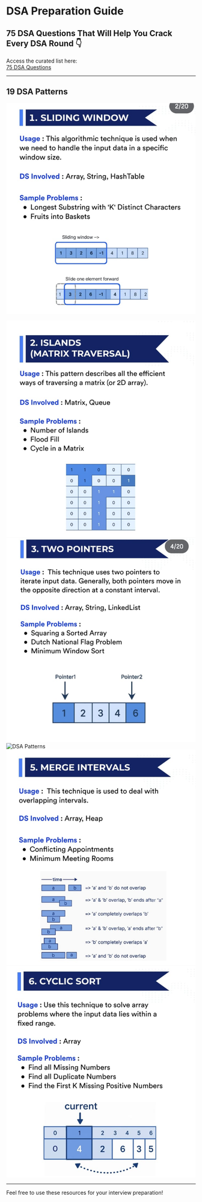 # DSA Preparation Guide

## 75 DSA Questions That Will Help You Crack Every DSA Round 👇

Access the curated list here:  
[75 DSA Questions](https://in.docs.wps.com/module/common/aiGuide/?sid=sIB_q2IbdAaOq77sG#1742382583594)

---

## 19 DSA Patterns

![DSA Patterns](https://github.com/virendragit/SwiftUI-PracticeKit/blob/main/HelloSwiftUI/1_pattern.png)

![DSA Patterns](https://github.com/virendragit/SwiftUI-PracticeKit/blob/main/HelloSwiftUI/2_pattern.png)
![DSA Patterns](https://github.com/virendragit/SwiftUI-PracticeKit/blob/main/HelloSwiftUI/3_pattern.png)
![DSA Patterns](https://github.com/virendragit/SwiftUI-PracticeKit/blob/main/HelloSwiftUI/4_pattern.png)
![DSA Patterns](https://github.com/virendragit/SwiftUI-PracticeKit/blob/main/HelloSwiftUI/5_pattern.png)
![DSA Patterns](https://github.com/virendragit/SwiftUI-PracticeKit/blob/main/HelloSwiftUI/6_pattern.png)


---

Feel free to use these resources for your interview preparation!
